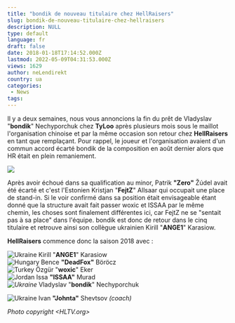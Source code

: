 ```yaml
---
title: "bondik de nouveau titulaire chez HellRaisers"
slug: bondik-de-nouveau-titulaire-chez-hellraisers
description: NULL
type: default
language: fr
draft: false
date: 2018-01-18T17:14:52.000Z
lastmod: 2022-05-09T04:31:53.000Z
views: 1629
author: neLendirekt
country: ua
categories:
 - News
tags:
---
```

Il y a deux semaines, nous vous annoncions la fin du prêt de Vladyslav "**bondik**" Nechyporchuk chez **TyLoo** après plusieurs mois sous le maillot l'organisation chinoise et par la même occasion son retour chez **HellRaisers** en tant que remplaçant. Pour rappel, le joueur et l'organisation avaient d'un commun accord écarté bondik de la composition en août dernier alors que HR était en plein remaniement.

![](https://flickshot-ue.s3.eu-west-2.amazonaws.com/flickshot/article/59ce83fd2ec16/images/4i38DDN3sXLCbQxsS34A2dZaiKaBpMLT3wXgys8i.jpeg)

Après avoir échoué dans sa qualification au minor, Patrik **"Zero"** Žúdel avait été écarté et c'est l'Estonien Kristjan "**FejtZ**" Allsaar qui occupait une place de stand-in. Si le voir confirmé dans sa position était envisageable étant donné que la structure avait fait passer woxic et ISSAA par le même chemin, les choses sont finalement différentes ici, car FejtZ ne se "sentait pas à sa place" dans l'équipe. bondik est donc de retour dans le cinq titulaire et retrouve ainsi son collègue ukrainien Kirill "**ANGE1**" Karasiow.

**HellRaisers** commence donc la saison 2018 avec :

![Ukraine](/images/countries/ua.svg)⁠ Kirill "**ANGE1**" Karasiow  
![Hungary](/images/countries/hu.svg)⁠ Bence **"DeadFox"** Böröcz  
![Turkey](/images/countries/tr.svg)⁠ Özgür "**woxic**" Eker  
![Jordan](/images/countries/jo.svg)⁠ Issa **"ISSAA"** Murad  
_![Ukraine](/images/countries/ua.svg)⁠_ Vladyslav "**bondik**" Nechyporchuk

![Ukraine](/images/countries/ua.svg)⁠ Ivan **"Johnta"** Shevtsov _(coach)_

_Photo copyright <HLTV.org>_
